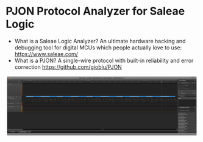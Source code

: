 # PJON Protocol Analyzer for Saleae Logic
- What is a Saleae Logic Analyzer? An ultimate hardware hacking and debugging tool for digital MCUs which people actually love to use: https://www.saleae.com/
- What is a PJON? A single-wire protocol with built-in reliability and error correction https://github.com/gioblu/PJON

![Overview Screenshot](/assets/screenshot_overview.png)

